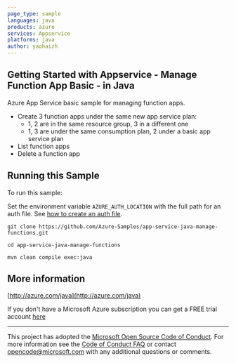 ```yaml
---
page_type: sample
languages: java
products: azure
services: Appservice
platforms: java
author: yaohaizh
---
```


## Getting Started with Appservice - Manage Function App Basic - in Java ##


  Azure App Service basic sample for managing function apps.
   - Create 3 function apps under the same new app service plan:
     - 1, 2 are in the same resource group, 3 in a different one
     - 1, 3 are under the same consumption plan, 2 under a basic app service plan
   - List function apps
   - Delete a function app
 

## Running this Sample ##

To run this sample:

Set the environment variable `AZURE_AUTH_LOCATION` with the full path for an auth file. See [how to create an auth file](https://github.com/Azure/azure-libraries-for-java/blob/master/AUTH.md).

    git clone https://github.com/Azure-Samples/app-service-java-manage-functions.git

    cd app-service-java-manage-functions

    mvn clean compile exec:java

## More information ##

[http://azure.com/java](http://azure.com/java)

If you don't have a Microsoft Azure subscription you can get a FREE trial account [here](http://go.microsoft.com/fwlink/?LinkId=330212)

---

This project has adopted the [Microsoft Open Source Code of Conduct](https://opensource.microsoft.com/codeofconduct/). For more information see the [Code of Conduct FAQ](https://opensource.microsoft.com/codeofconduct/faq/) or contact [opencode@microsoft.com](mailto:opencode@microsoft.com) with any additional questions or comments.